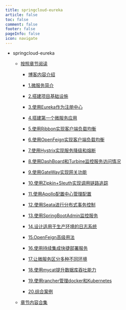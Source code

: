 ```yaml
---
title: springcloud-eureka
article: false
toc: false
comment: false
footer: false
pageInfo: false
icon: navigate
---
```


- springcloud-eureka


    - <a class="breadcrumb-link" target="_blank" href="shardings">按照章节阅读</a>

        - <a class="breadcrumb-link" target="_blank" href="shardings/springcloud-eureka-chapter-0.博客内容介绍.html">博客内容介绍</a>

        - <a class="breadcrumb-link" target="_blank" href="shardings/springcloud-eureka-chapter-1.微服务简介.html">1.微服务简介</a>

        - <a class="breadcrumb-link" target="_blank" href="shardings/springcloud-eureka-chapter-2.搭建项目基础设施.html">2.搭建项目基础设施</a>

        - <a class="breadcrumb-link" target="_blank" href="shardings/springcloud-eureka-chapter-3.使用Eureka作为注册中心.html">3.使用Eureka作为注册中心</a>

        - <a class="breadcrumb-link" target="_blank" href="shardings/springcloud-eureka-chapter-4.搭建第一个微服务应用.html">4.搭建第一个微服务应用</a>

        - <a class="breadcrumb-link" target="_blank" href="shardings/springcloud-eureka-chapter-5.使用Ribbon实现客户端负载均衡.html">5.使用Ribbon实现客户端负载均衡</a>

        - <a class="breadcrumb-link" target="_blank" href="shardings/springcloud-eureka-chapter-6.使用OpenFeign实现客户端负载均衡.html">6.使用OpenFeign实现客户端负载均衡</a>

        - <a class="breadcrumb-link" target="_blank" href="shardings/springcloud-eureka-chapter-7.使用Hystrix实现服务降级和熔断.html">7.使用Hystrix实现服务降级和熔断</a>

        - <a class="breadcrumb-link" target="_blank" href="shardings/springcloud-eureka-chapter-8.使用DashBoard和Turbine监控服务访问情况.html">8.使用DashBoard和Turbine监控服务访问情况</a>

        - <a class="breadcrumb-link" target="_blank" href="shardings/springcloud-eureka-chapter-9.使用GateWay实现网关功能.html">9.使用GateWay实现网关功能</a>

        - <a class="breadcrumb-link" target="_blank" href="shardings/springcloud-eureka-chapter-10.使用Zipkin+Sleuth实现调用链路追踪.html">10.使用Zipkin+Sleuth实现调用链路追踪</a>

        - <a class="breadcrumb-link" target="_blank" href="shardings/springcloud-eureka-chapter-11.使用Apollo配置中心管理配置.html">11.使用Apollo配置中心管理配置</a>

        - <a class="breadcrumb-link" target="_blank" href="shardings/springcloud-eureka-chapter-12.使用Seata进行分布式事务控制.html">12.使用Seata进行分布式事务控制</a>

        - <a class="breadcrumb-link" target="_blank" href="shardings/springcloud-eureka-chapter-13.使用SpringBootAdmin监控服务.html">13.使用SpringBootAdmin监控服务</a>

        - <a class="breadcrumb-link" target="_blank" href="shardings/springcloud-eureka-chapter-14.设计适用于生产环境的日志系统.html">14.设计适用于生产环境的日志系统</a>

        - <a class="breadcrumb-link" target="_blank" href="shardings/springcloud-eureka-chapter-15.OpenFeign高级用法.html">15.OpenFeign高级用法</a>

        - <a class="breadcrumb-link" target="_blank" href="shardings/springcloud-eureka-chapter-16.使用持续集成快捷部署服务.html">16.使用持续集成快捷部署服务</a>

        - <a class="breadcrumb-link" target="_blank" href="shardings/springcloud-eureka-chapter-17.让微服务区分多种不同环境.html">17.让微服务区分多种不同环境</a>

        - <a class="breadcrumb-link" target="_blank" href="shardings/springcloud-eureka-chapter-18.使用mycat提升数据库吞吐能力.html">18.使用mycat提升数据库吞吐能力</a>

        - <a class="breadcrumb-link" target="_blank" href="shardings/springcloud-eureka-chapter-19.使用rancher管理docker和Kubernetes.html">19.使用rancher管理docker和Kubernetes</a>

        - <a class="breadcrumb-link" target="_blank" href="shardings/springcloud-eureka-chapter-20.综合案例.html">20.综合案例</a>

    - <a class="breadcrumb-link" target="_blank" href="springcloud-eureka.html#intro">章节内容合集</a>
